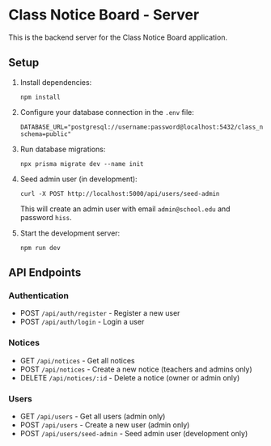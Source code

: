 
# Class Notice Board - Server

This is the backend server for the Class Notice Board application.

## Setup

1. Install dependencies:
   ```
   npm install
   ```

2. Configure your database connection in the `.env` file:
   ```
   DATABASE_URL="postgresql://username:password@localhost:5432/class_notice_board?schema=public"
   ```

3. Run database migrations:
   ```
   npx prisma migrate dev --name init
   ```

4. Seed admin user (in development):
   ```
   curl -X POST http://localhost:5000/api/users/seed-admin
   ```
   This will create an admin user with email `admin@school.edu` and password `hiss`.

5. Start the development server:
   ```
   npm run dev
   ```

## API Endpoints

### Authentication
- POST `/api/auth/register` - Register a new user
- POST `/api/auth/login` - Login a user

### Notices
- GET `/api/notices` - Get all notices
- POST `/api/notices` - Create a new notice (teachers and admins only)
- DELETE `/api/notices/:id` - Delete a notice (owner or admin only)

### Users
- GET `/api/users` - Get all users (admin only)
- POST `/api/users` - Create a new user (admin only)
- POST `/api/users/seed-admin` - Seed admin user (development only)
